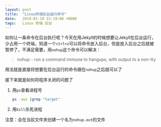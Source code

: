 ```yaml
---
layout: post
title:	"Linux终端后台运行命令"
date:	2019-01-10 22:19:00 +0800
tags:	Linux 终端 后台
---
```




如何让一条命令在后台执行呢？今天在用Jekyll的时候想要让Jekyll在后台运行，少占用一个终端，知道一个```ctrl+z```可以将命令放入后台，但是放入后台之后就被暂停了，不满足需要，用```nohup```这个命令可以解决：

> nohup - run a command immune to hangups, with output to a non-tty

用法就是直接将想要在后台运行的命令跟在```nohup```之后就可以了

接下来就是如何将程序关闭的问题了

1. 用```ps```查看进程号

   ```bash
   ps -aux |grep "target"
   ```

2. 用```kill```杀死进程

注意：会在当前文件夹创建一个名为```nohup.out```的文件
